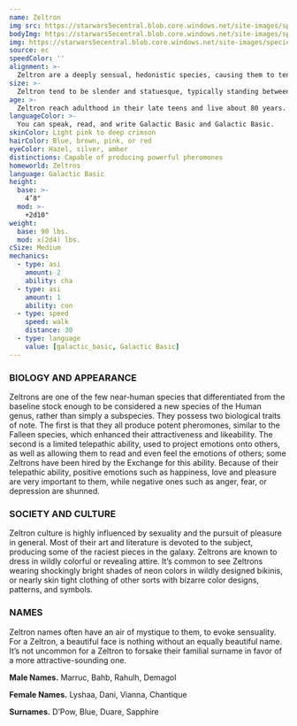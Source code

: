 ```yaml
---
name: Zeltron
img src: https://starwars5ecentral.blob.core.windows.net/site-images/species/species_zeltron.png
bodyImg: https://starwars5ecentral.blob.core.windows.net/site-images/species/species_zeltron.png
img: https://starwars5ecentral.blob.core.windows.net/site-images/species/species_zeltron.png
source: ec
speedColor: ''
alignment: >-
  Zeltron are a deeply sensual, hedonistic species, causing them to tend toward chaotic balanced or dark side alignments, though there are exceptions.
size: >-
  Zeltron tend to be slender and statuesque, typically standing between 5 and 6 feet tall and rarely weighing more than 150 lbs. Regardless of your position in that range, your size is Medium.
age: >-
  Zeltron reach adulthood in their late teens and live about 80 years.
languageColor: >-
  You can speak, read, and write Galactic Basic and Galactic Basic. 
skinColor: Light pink to deep crimson
hairColor: Blue, brown, pink, or red
eyeColor: Hazel, silver, amber
distinctions: Capable of producing powerful pheromones
homeworld: Zeltros
language: Galactic Basic
height:
  base: >-
    4’8"
  mod: >-
    +2d10"
weight:
  base: 90 lbs.
  mod: x(2d4) lbs.
cSize: Medium
mechanics:
  - type: asi
    amount: 2
    ability: cha
  - type: asi
    amount: 1
    ability: con
  - type: speed
    speed: walk
    distance: 30
  - type: language
    value: [galactic_basic, Galactic Basic]
---
```

### BIOLOGY AND APPEARANCE
Zeltrons are one of the few near-human species that differentiated from the baseline stock enough to be considered a new species of the Human genus, rather than simply a subspecies. They possess two biological traits of note. The first is that they all produce potent pheromones, similar to the Falleen species, which enhanced their attractiveness and likeability. The second is a limited telepathic ability, used to project emotions onto others, as well as allowing them to read and even feel the emotions of others; some Zeltrons have been hired by the Exchange for this ability. Because of their telepathic ability, positive emotions such as happiness, love and pleasure are very important to them, while negative ones such as anger, fear, or depression are shunned.

### SOCIETY AND CULTURE
Zeltron culture is highly influenced by sexuality and the pursuit of pleasure in general. Most of their art and literature is devoted to the subject, producing some of the raciest pieces in the galaxy. Zeltrons are known to dress in wildly colorful or revealing attire. It’s common to see Zeltrons wearing shockingly bright shades of neon colors in wildly designed bikinis, or nearly skin tight clothing of other sorts with bizarre color designs, patterns, and symbols.

### NAMES
Zeltron names often have an air of mystique to them, to evoke sensuality. For a Zeltron, a beautiful face is nothing without an equally beautiful name. It’s not uncommon for a Zeltron to forsake their familial surname in favor of a more attractive-sounding one.

__Male Names.__ Marruc, Bahb, Rahulh, Demagol

__Female Names.__ Lyshaa, Dani, Vianna, Chantique

__Surnames.__ D’Pow, Blue, Duare, Sapphire



    